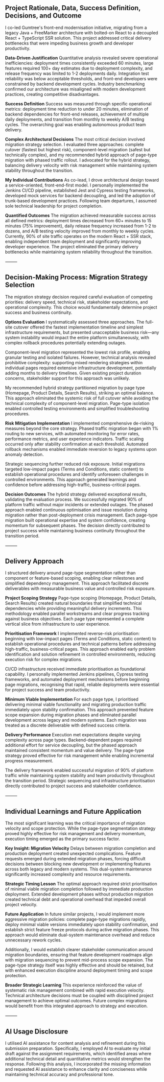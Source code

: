 ## Project Rationale, Data, Success Definition, Decisions, and Outcome

I co-led Gumtree's front-end modernisation initiative, migrating from a legacy Java + FreeMarker architecture with bolted-on React to a decoupled React + TypeScript SSR solution. This project addressed critical delivery bottlenecks that were impeding business growth and developer productivity.

**Data-Driven Justification**
Quantitative analysis revealed severe operational inefficiencies: deployment times consistently exceeded 60 minutes, large features required 100+ day estimates due to deployment complexity, and release frequency was limited to 1-2 deployments daily. Integration test reliability was below acceptable thresholds, and front-end developers were constrained by backend development cycles. Industry benchmarking confirmed our architecture was misaligned with modern development practices, creating competitive disadvantages.

**Success Definition**
Success was measured through specific operational metrics: deployment time reduction to under 20 minutes, elimination of backend dependencies for front-end releases, achievement of multiple daily deployments, and transition from monthly to weekly A/B testing cycles. The overarching goal was enabling autonomous product team delivery.

**Complex Architectural Decisions**
The most critical decision involved migration strategy selection. I evaluated three approaches: complete cutover (fastest but highest risk), component-level migration (safest but technically complex), and my recommended hybrid approach of page-type migration with phased traffic rollout. I advocated for the hybrid strategy, balancing delivery velocity with risk management while maintaining system stability throughout the transition.

**My Individual Contributions**
As co-lead, I drove architectural design toward a service-oriented, front-end-first model. I personally implemented the Jenkins CI/CD pipeline, established Jest and Cypress testing frameworks, developed mock services for backend decoupling, and led the adoption of trunk-based development practices. Following team departures, I assumed sole technical leadership for project completion.

**Quantified Outcomes**
The migration achieved measurable success across all defined metrics: deployment times decreased from 60+ minutes to 15 minutes (75% improvement), daily release frequency increased from 1-2 to dozens, and A/B testing velocity improved from monthly to weekly cycles. Currently, 90% of site traffic operates on the modern React + SSR stack, enabling independent team deployment and significantly improving developer experience. The project eliminated the primary delivery bottlenecks while maintaining system reliability throughout the transition.

⸻

## Decision-Making Process: Migration Strategy Selection

The migration strategy decision required careful evaluation of competing priorities: delivery speed, technical risk, stakeholder expectations, and operational complexity. This choice would fundamentally determine project success and business continuity.

**Options Evaluation**
I systematically assessed three approaches. The full-site cutover offered the fastest implementation timeline and simplest infrastructure requirements, but presented unacceptable business risk—any system instability would impact the entire platform simultaneously, with complex rollback procedures potentially extending outages.

Component-level migration represented the lowest risk profile, enabling granular testing and isolated failures. However, technical analysis revealed prohibitive complexity: supporting mixed rendering strategies within individual pages required extensive infrastructure development, potentially adding months to delivery timelines. Given existing project duration concerns, stakeholder support for this approach was unlikely.

My recommended hybrid strategy partitioned migration by page type (Homepage, Product Details, Search Results), striking an optimal balance. This approach eliminated the systemic risk of full cutover while avoiding the technical complexity of component-level migration. Page-type isolation enabled controlled testing environments and simplified troubleshooting procedures.

**Risk Mitigation Implementation**
I implemented comprehensive de-risking measures beyond the core strategy. Phased traffic migration began with 1% routing to new services, with automated monitoring for error rates, performance metrics, and user experience indicators. Traffic scaling occurred only after stability confirmation at each threshold. Automated rollback mechanisms enabled immediate reversion to legacy systems upon anomaly detection.

Strategic sequencing further reduced risk exposure. Initial migrations targeted low-impact pages (Terms and Conditions, static content) to establish operational procedures and identify unforeseen challenges in controlled environments. This approach generated learnings and confidence before addressing high-traffic, business-critical pages.

**Decision Outcomes**
The hybrid strategy delivered exceptional results, validating the evaluation process. We successfully migrated 90% of platform traffic without major incidents or extended outages. The phased approach enabled continuous optimisation and issue resolution during migration rather than post-deployment crisis management. Each page-type migration built operational expertise and system confidence, creating momentum for subsequent phases. The decision directly contributed to project success while maintaining business continuity throughout the transition period.

⸻

## Delivery Approach

I structured delivery around page-type segmentation rather than component or feature-based scoping, enabling clear milestones and simplified dependency management. This approach facilitated discrete deliverables with measurable business value and controlled risk exposure.

**Project Scoping Strategy**
Page-type scoping (Homepage, Product Details, Search Results) created natural boundaries that simplified technical dependencies while providing meaningful delivery increments. This methodology enabled parallel workstreams and clear progress tracking against business objectives. Each page type represented a complete vertical slice from infrastructure to user experience.

**Prioritisation Framework**
I implemented reverse-risk prioritisation: beginning with low-impact pages (Terms and Conditions, static content) to establish operational procedures and technical patterns before addressing high-traffic, business-critical pages. This approach enabled early problem identification and solution refinement in controlled environments, reducing execution risk for complex migrations.

CI/CD infrastructure received immediate prioritisation as foundational capability. I personally implemented Jenkins pipelines, Cypress testing frameworks, and automated deployment mechanisms before beginning page migrations, recognising that rapid, reliable deployments were essential for project success and team productivity.

**Minimum Viable Implementation**
For each page type, I prioritised delivering minimal viable functionality and migrating production traffic immediately upon stability confirmation. This approach prevented feature scope expansion during migration phases and eliminated parallel development across legacy and modern systems. Each migration was treated as a discrete deliverable with defined success criteria.

**Delivery Performance**
Execution met expectations despite varying complexity across page types. Backend-dependent pages required additional effort for service decoupling, but the phased approach maintained consistent momentum and value delivery. The page-type strategy proved effective for risk management while enabling incremental progress measurement.

The delivery framework enabled successful migration of 90% of platform traffic while maintaining system stability and team productivity throughout the transition period. Strategic sequencing and infrastructure prioritisation directly contributed to project success and stakeholder confidence.

⸻

## Individual Learnings and Future Application

The most significant learning was the critical importance of migration velocity and scope protection. While the page-type segmentation strategy proved highly effective for risk management and delivery momentum, execution timing emerged as the primary success factor.

**Key Insight: Migration Velocity**
Delays between migration completion and production deployment created unexpected complications. Feature requests emerged during extended migration phases, forcing difficult decisions between blocking new development or implementing features across both legacy and modern systems. This dual-system maintenance significantly increased complexity and resource requirements.

**Strategic Timing Lesson**
The optimal approach required strict prioritisation of minimal viable migration completion followed by immediate production deployment. Extended development phases without production migration created technical debt and operational overhead that impeded overall project velocity.

**Future Application**
In future similar projects, I would implement more aggressive migration policies: complete page-type migrations rapidly, deploy minimal viable versions immediately upon stability confirmation, and establish strict feature freeze protocols during active migration phases. This approach would eliminate dual-system maintenance overhead and reduce unnecessary rework cycles.

Additionally, I would establish clearer stakeholder communication around migration boundaries, ensuring that feature development roadmaps align with migration sequencing to prevent mid-process scope expansion. The page-type strategy itself was highly effective and should be retained, but with enhanced execution discipline around deployment timing and scope protection.

**Broader Strategic Learning**
This experience reinforced the value of systematic risk management combined with rapid execution velocity. Technical architecture decisions must be coupled with disciplined project management to achieve optimal outcomes. Future complex migrations would benefit from this integrated approach to strategy and execution.

⸻

## AI Usage Disclosure

I utilised AI assistance for content analysis and refinement during this submission preparation. Specifically, I employed AI to evaluate my initial draft against the assignment requirements, which identified areas where additional technical detail and quantitative metrics would strengthen the response. Following this analysis, I incorporated the missing information and requested AI assistance to enhance clarity and conciseness while maintaining technical accuracy and professional tone.
